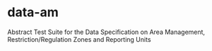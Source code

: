 # data-am
Abstract Test Suite for the Data Specification on Area Management, Restriction/Regulation Zones and Reporting Units
